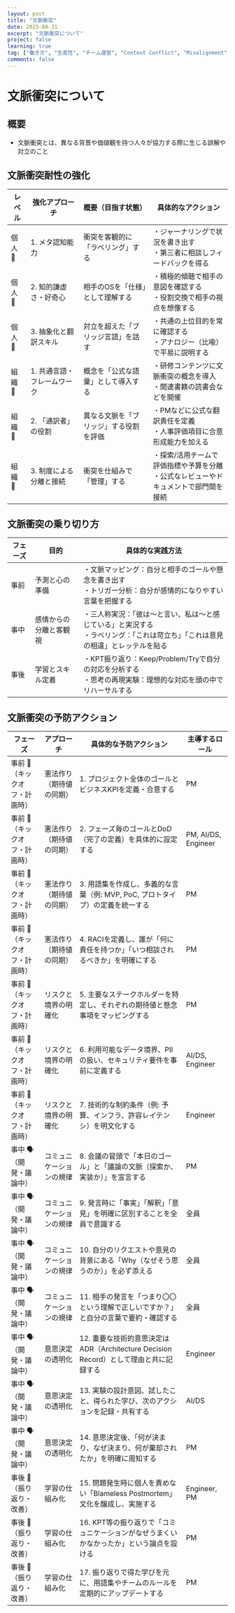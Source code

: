 ```yaml
---
layout: post
title: "文脈衝突"
date: 2025-08-31
excerpt: "文脈衝突について"
project: false
learning: true
tag: ["働き方", "生産性", "チーム運営", "Context Conflict", "Misalignment"]
comments: false
---
```


# 文脈衝突について

## 概要
 - 文脈衝突とは、異なる背景や価値観を持つ人々が協力する際に生じる誤解や対立のこと

## 文脈衝突耐性の強化

| レベル | 強化アプローチ | 概要（目指す状態） | 具体的なアクション |
|---|---|---|---|
| 個人 👤 | 1. メタ認知能力 | 衝突を客観的に「ラベリング」する | ・ジャーナリングで状況を書き出す<br>・第三者に相談しフィードバックを得る |
| 個人 👤 | 2. 知的謙虚さ・好奇心 | 相手のOSを「仕様」として理解する | ・積極的傾聴で相手の意図を確認する<br>・役割交換で相手の視点を想像する |
| 個人 👤 | 3. 抽象化と翻訳スキル | 対立を超えた「ブリッジ言語」を話す | ・共通の上位目的を常に確認する<br>・アナロジー（比喩）で平易に説明する |
| 組織 🏢 | 1. 共通言語・フレームワーク | 概念を「公式な語彙」として導入する | ・研修コンテンツに文脈衝突の概念を導入<br>・関連書籍の読書会などを開催 |
| 組織 🏢 | 2. 「通訳者」の役割 | 異なる文脈を「ブリッジ」する役割を評価 | ・PMなどに公式な翻訳責任を定義<br>・人事評価項目に合意形成能力を加える |
| 組織 🏢 | 3. 制度による分離と接続 | 衝突を仕組みで「管理」する | ・探索/活用チームで評価指標や予算を分離<br>・公式なレビューやドキュメントで部門間を接続 |

## 文脈衝突の乗り切り方

| フェーズ | 目的 | 具体的な実践方法 |
|---|---|---|
| 事前 | 予測と心の準備 | ・文脈マッピング：自分と相手のゴールや懸念を書き出す<br>・トリガー分析：自分が感情的になりやすい言葉を把握する |
| 事中 | 感情からの分離と客観視 | ・三人称実況：「彼は〜と言い、私は〜と感じている」と実況する<br>・ラベリング：「これは苛立ち」「これは意見の相違」とレッテルを貼る |
| 事後 | 学習とスキル定着 | ・KPT振り返り：Keep/Problem/Tryで自分の対応を分析する<br>・思考の再現実験：理想的な対応を頭の中でリハーサルする |

## 文脈衝突の予防アクション

| フェーズ | アプローチ | 具体的な予防アクション | 主導するロール |
|---|---|---|---|
| 事前 🤝<br>（キックオフ・計画時） | 憲法作り（期待値の同期） | 1. プロジェクト全体のゴールとビジネスKPIを定義・合意する | PM |
| 事前 🤝<br>（キックオフ・計画時） | 憲法作り（期待値の同期） | 2. フェーズ毎のゴールとDoD（完了の定義）を具体的に設定する | PM, AI/DS, Engineer |
| 事前 🤝<br>（キックオフ・計画時） | 憲法作り（期待値の同期） | 3. 用語集を作成し、多義的な言葉（例: MVP, PoC, プロトタイプ）の定義を統一する | PM |
| 事前 🤝<br>（キックオフ・計画時） | 憲法作り（期待値の同期） | 4. RACIを定義し、誰が「何に責任を持つか」「いつ相談されるべきか」を明確にする | PM |
| 事前 🤝<br>（キックオフ・計画時） | リスクと境界の明確化 | 5. 主要なステークホルダーを特定し、それぞれの期待値と懸念事項をマッピングする | PM |
| 事前 🤝<br>（キックオフ・計画時） | リスクと境界の明確化 | 6. 利用可能なデータ境界、PIIの扱い、セキュリティ要件を事前に定義する | AI/DS, Engineer |
| 事前 🤝<br>（キックオフ・計画時） | リスクと境界の明確化 | 7. 技術的な制約条件（例: 予算、インフラ、許容レイテンシ）を明文化する | Engineer |
| 事中 🗣️<br>（開発・議論中） | コミュニケーションの規律 | 8. 会議の冒頭で「本日のゴール」と「議論の文脈（探索か、実装か）」を宣言する | PM |
| 事中 🗣️<br>（開発・議論中） | コミュニケーションの規律 | 9. 発言時に「事実」「解釈」「意見」を明確に区別することを全員で意識する | 全員 |
| 事中 🗣️<br>（開発・議論中） | コミュニケーションの規律 | 10. 自分のリクエストや意見の背景にある「Why（なぜそう思うのか）」を必ず添える | 全員 |
| 事中 🗣️<br>（開発・議論中） | コミュニケーションの規律 | 11. 相手の発言を「つまり〇〇という理解で正しいですか？」と自分の言葉で要約・確認する | 全員 |
| 事中 🗣️<br>（開発・議論中） | 意思決定の透明化 | 12. 重要な技術的意思決定はADR（Architecture Decision Record）として理由と共に記録する | Engineer |
| 事中 🗣️<br>（開発・議論中） | 意思決定の透明化 | 13. 実験の設計意図、試したこと、得られた学び、次のアクションを記録・共有する | AI/DS |
| 事中 🗣️<br>（開発・議論中） | 意思決定の透明化 | 14. 意思決定後、「何が決まり、なぜ決まり、何が棄却されたか」を明確に周知する | PM |
| 事後 🔄<br>（振り返り・改善） | 学習の仕組み化 | 15. 問題発生時に個人を責めない「Blameless Postmortem」文化を醸成し、実施する | Engineer, PM |
| 事後 🔄<br>（振り返り・改善） | 学習の仕組み化 | 16. KPT等の振り返りで「コミュニケーションがなぜうまくいかなかったか」という論点を設ける | PM |
| 事後 🔄<br>（振り返り・改善） | 学習の仕組み化 | 17. 振り返りで得た学びを元に、用語集やチームのルールを定期的にアップデートする | PM |
